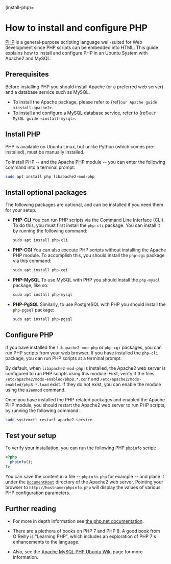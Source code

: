 (install-php)=
# How to install and configure PHP

[PHP](https://www.php.net/) is a general-purpose scripting language well-suited for Web development since PHP scripts can be embedded into HTML. This guide explains how to install and configure PHP in an Ubuntu System with Apache2 and MySQL.

## Prerequisites

Before installing PHP you should install Apache (or a preferred web server) and a database service such as MySQL.

* To install the Apache package, please refer to {ref}`our Apache guide <install-apache2>`.
* To install and configure a MySQL database service, refer to {ref}`our MySQL guide <install-mysql>`.

## Install PHP

PHP is available on Ubuntu Linux, but unlike Python (which comes pre-installed), must be manually installed.

To install PHP -- and the Apache PHP module -- you can enter the following command into a terminal prompt:

```bash
sudo apt install php libapache2-mod-php
```

## Install optional packages

The following packages are optional, and can be installed if you need them for your setup. 

* **PHP-CLI**
  You can run PHP scripts via the Command Line Interface (CLI). To do this, you must first install the `php-cli` package. You can install it by running the following command:

  ```bash
  sudo apt install php-cli
  ```

* **PHP-CGI**
  You can also execute PHP scripts without installing the Apache PHP module. To accomplish this, you should install the `php-cgi` package via this command:

  ```bash
  sudo apt install php-cgi
  ```

* **PHP-MySQL**
  To use MySQL with PHP you should install the `php-mysql` package, like so:

  ```bash
  sudo apt install php-mysql
  ```

* **PHP-PgSQL**
  Similarly, to use PostgreSQL with PHP you should install the `php-pgsql` package:

  ```bash
  sudo apt install php-pgsql
  ```

## Configure PHP

If you have installed the `libapache2-mod-php` or `php-cgi` packages, you can run PHP scripts from your web browser. If you have installed the `php-cli` package, you can run PHP scripts at a terminal prompt.

By default, when `libapache2-mod-php` is installed, the Apache2 web server is configured to run PHP scripts using this module. First, verify if the files `/etc/apache2/mods-enabled/php8.*.conf` and `/etc/apache2/mods-enabled/php8.*.load` exist. If they do not exist, you can enable the module using the `a2enmod` command.

Once you have installed the PHP-related packages and enabled the Apache PHP module, you should restart the Apache2 web server to run PHP scripts, by running the following command:

```bash
sudo systemctl restart apache2.service 
```

## Test your setup

To verify your installation, you can run the following PHP `phpinfo` script:

```php
<?php
  phpinfo();
?>
```

You can save the content in a file -- `phpinfo.php` for example -- and place it under the [`DocumentRoot`](https://documentation.ubuntu.com/server/reference/glossary/#term-DocumentRoot) directory of the Apache2 web server. Pointing your browser to `http://hostname/phpinfo.php` will display the values of various PHP configuration parameters.

## Further reading

- For more in depth information see [the php.net documentation](http://www.php.net/docs.php).

- There are a plethora of books on PHP 7 and PHP 8. A good book from O'Reilly is "Learning PHP", which includes an exploration of PHP 7's enhancements to the language.

- Also, see the [Apache MySQL PHP Ubuntu Wiki](https://help.ubuntu.com/community/ApacheMySQLPHP) page for more information.
